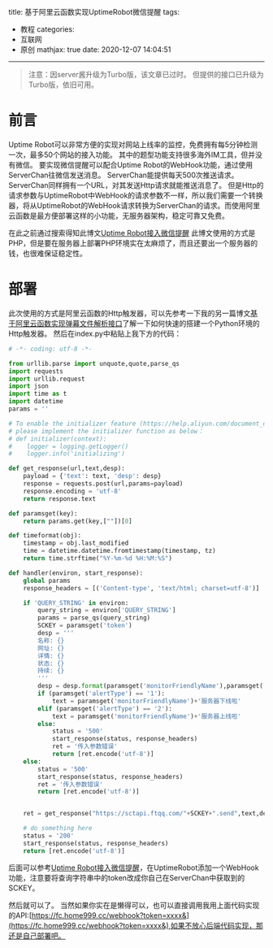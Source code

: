 title: 基于阿里云函数实现UptimeRobot微信提醒
tags:
  - 教程
categories:
  - 互联网
  - 原创
mathjax: true
date: 2020-12-07 14:04:51
---
> 注意：因server酱升级为Turbo版，该文章已过时。
> 但提供的接口已升级为Turbo版，依旧可用。

# 前言
Uptime Robot可以非常方便的实现对网站上线率的监控，免费拥有每5分钟检测一次，最多50个网站的接入功能。
其中的题型功能支持很多海外IM工具，但并没有微信。
要实现微信提醒可以配合Uptime Robot的WebHook功能，通过使用ServerChan往微信发送消息。
ServerChan能提供每天500次推送请求。ServerChan同样拥有一个URL，对其发送Http请求就能推送消息了。
但是Http的请求参数与UptimeRobot中WebHook的请求参数不一样，所以我们需要一个转换器，将从UptimeRobot的WebHook请求转换为ServerChan的请求。而使用阿里云函数是最方便部署这样的小功能，无服务器架构，稳定可靠又免费。

在此之前通过搜索得知此博文[Uptime Robot接入微信提醒](https://blog.chrxw.com/archives/2019/12/02/794.html)
此博文使用的方式是PHP，但是要在服务器上部署PHP环境实在太麻烦了，而且还要出一个服务器的钱，也很难保证稳定性。

# 部署
此次使用的方式是阿里云函数的Http触发器，可以先参考一下我的另一篇博文[基于阿里云函数实现弹幕文件解析接口](https://blog.home999.cc/2020/%E5%9F%BA%E4%BA%8E%E9%98%BF%E9%87%8C%E4%BA%91%E5%87%BD%E6%95%B0%E5%AE%9E%E7%8E%B0%E5%BC%B9%E5%B9%95%E6%96%87%E4%BB%B6%E8%A7%A3%E6%9E%90%E6%8E%A5%E5%8F%A3/)了解一下如何快速的搭建一个Python环境的Http触发器。
然后在index.py中粘贴上我下方的代码：
``` Python index.py
# -*- coding: utf-8 -*-

from urllib.parse import unquote,quote,parse_qs
import requests
import urllib.request
import json
import time as t
import datetime
params = ''

# To enable the initializer feature (https://help.aliyun.com/document_detail/158208.html)
# please implement the initializer function as below：
# def initializer(context):
#    logger = logging.getLogger()  
#    logger.info('initializing')

def get_response(url,text,desp):
    payload = {'text': text, 'desp': desp}
    response = requests.post(url,params=payload)
    response.encoding = 'utf-8'
    return response.text

def paramsget(key):
    return params.get(key,[""])[0]

def timeformat(obj):
    timestamp = obj.last_modified
    time = datetime.datetime.fromtimestamp(timestamp, tz)
    return time.strftime("%Y-%m-%d %H:%M:%S")

def handler(environ, start_response):
    global params
    response_headers = [('Content-type', 'text/html; charset=utf-8')]

    if 'QUERY_STRING' in environ:
        query_string = environ['QUERY_STRING']
        params = parse_qs(query_string)
        SCKEY = paramsget('token')
        desp = '''
        名称: {}
        网址: {}
        详情: {}
        状态: {}
        持续: {}
        '''
        desp = desp.format(paramsget('monitorFriendlyName'),paramsget('monitorURL'),paramsget('alertDetails'),paramsget('alertTypeFriendlyName'),paramsget('alertDuration'))
        if (paramsget('alertType') == '1'):
            text = paramsget('monitorFriendlyName')+'服务器下线啦'
        elif (paramsget('alertType') == '2'):
            text = paramsget('monitorFriendlyName')+'服务器上线啦'
        else:
            status = '500'
            start_response(status, response_headers)
            ret = '传入参数错误'
            return [ret.encode('utf-8')]
    else:
        status = '500'
        start_response(status, response_headers)
        ret = '传入参数错误'
        return [ret.encode('utf-8')]


    ret = get_response("https://sctapi.ftqq.com/"+SCKEY+".send",text,desp)

    # do something here
    status = '200'
    start_response(status, response_headers)
    return [ret.encode('utf-8')]
```
后面可以参考[Uptime Robot接入微信提醒](https://blog.chrxw.com/archives/2019/12/02/794.html)，在UptimeRobot添加一个WebHook功能，注意要将查询字符串中的token改成你自己在ServerChan中获取到的SCKEY。

然后就可以了。
当然如果你实在是懒得可以，也可以直接调用我用上面代码实现的API:[https://fc.home999.cc/webhook?token=xxxx&](https://fc.home999.cc/webhook?token=xxxx&),如果不放心后端代码实现，那还是自己部署吧。